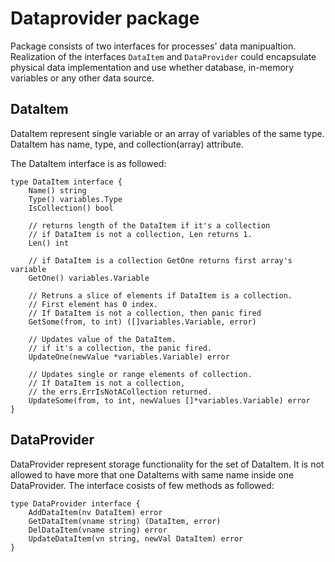 # Dataprovider package

Package consists of two interfaces for processes' data manipualtion.
Realization of the interfaces `DataItem` and `DataProvider` could encapsulate 
physical data implementation and use whether database, in-memory variables or
any other data source.

## DataItem

DataItem represent single variable or an array of variables of the same type.
DataItem has name, type, and collection(array) attribute.

The DataItem interface is as followed:

    type DataItem interface {
        Name() string
        Type() variables.Type
        IsCollection() bool

        // returns length of the DataItem if it's a collection
        // if DataItem is not a collection, Len returns 1.
        Len() int

        // if DataItem is a collection GetOne returns first array's variable
        GetOne() variables.Variable

        // Retruns a slice of elements if DataItem is a collection.
        // First element has 0 index.
        // If DataItem is not a collection, then panic fired
        GetSome(from, to int) ([]variables.Variable, error)

        // Updates value of the DataItem.
        // if it's a collection, the panic fired.
        UpdateOne(newValue *variables.Variable) error

        // Updates single or range elements of collection.
        // If DataItem is not a collection,
        // the errs.ErrIsNotACollection returned.
        UpdateSome(from, to int, newValues []*variables.Variable) error
    }

## DataProvider

DataProvider represent storage functionality for the set of DataItem. 
It is not allowed to have more that one DataItems with same name inside one DataProvider.
The interface cosists of few methods as followed:

    type DataProvider interface {
        AddDataItem(nv DataItem) error
        GetDataItem(vname string) (DataItem, error)
        DelDataItem(vname string) error
        UpdateDataItem(vn string, newVal DataItem) error
    }